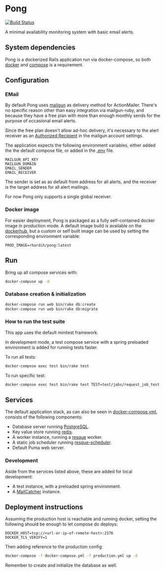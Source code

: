 # Pong

[![Build Status](https://travis-ci.org/rhardih/pong.svg?branch=master)](https://travis-ci.org/rhardih/pong)

A minimal availability monitoring system with basic email alerts.

## System dependencies

Pong is a dockerized Rails application run via docker-compose, so both
[docker](https://www.docker.com/get-started) and
[compose](https://docs.docker.com/compose/install/) is a requirement.

## Configuration

### EMail

By default Pong uses [mailgun](https://www.mailgun.com/) as delivery method for
ActionMailer. There's no specific reason other than easy integration via
mailgun-ruby, and because they have a free plan with more than enough monthly
sends for the purpose of occasional email alerts.

Since the free plan doesn't allow ad-hoc delivery, it's necessary to the alert
receiver as an [Authorized
Recipient](https://help.mailgun.com/hc/en-us/articles/217531258-Authorized-Recipients)
in the mailgun account settings.

The application expects the following environment variables, either added the
the default compose file, or added in the
[.env](https://github.com/rhardih/pong/blob/master/.env) file.

```
MAILGUN_API_KEY
MAILGUN_DOMAIN
EMAIL_SENDER
EMAIL_RECEIVER
```

The sender is set as as default from address for all alerts, and the receiver is
the target address for all alert mailings.

For now Pong only supports a single global receiver.

### Docker image

For easier deployment, Pong is packaged as a fully self-contained docker image
in production mode. A default image build is available on the
[dockerhub](https://hub.docker.com/r/rhardih/pong), but a custom or self built
image can be used by setting the corresponding environment variable:

```
PROD_IMAGE=rhardih/pong:latest
```

## Run

Bring up all compose services with:

```bash
docker-compuse up -d
```

### Database creation & initialization

```bash
docker-compose run web bin/rake db:create
docker-compose run web bin/rake db:migrate
```

### How to run the test suite

This app uses the default minitest framework.

In development mode, a test compose service with a spring preloaded environment
is added for running tests faster.

To run all tests:

```bash
docker-compose exec test bin/rake test
```

To run specific test:

```bash
docker-compose exec test bin/rake test TEST=test/jobs/request_job_test.rb
```

## Services

The default application stack, as can also be seen in
[docker-compose.yml](https://github.com/rhardih/pong/blob/master/docker-compose.yml),
consists of the following components:

* Database server running [PostgreSQL](https://www.postgresql.org/).
* Key value store running [redis](https://redis.io/).
* A worker instance, running a [resque](https://github.com/resque/resque) worker.
* A static job scheduler running
  [resque-scheduler](https://github.com/resque/resque-scheduler).
* Default Puma web server.

### Development

Aside from the services listed above, these are added for local development:

* A test instance, with a preloaded spring environment.
* A [MailCatcher](https://mailcatcher.me/) instance.

## Deployment instructions

Assuming the production host is reachable and running docker, setting the
following should be enough to let compose do deploys:

```
DOCKER_HOST=tcp://<url-or-ip-of-remote-host>:2376
DOCKER_TLS_VERIFY=1
```

Then adding reference to the production config:

```bash
docker-compose -f docker-compose.yml -f production.yml up -d
```

Remember to create and initialize the database as well.
